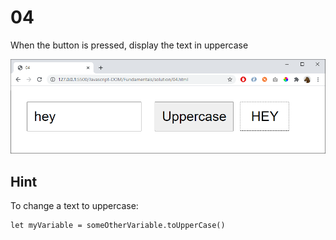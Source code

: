 # 04

When the button is pressed, display the text in uppercase

![](img/04.png)

## Hint

To change a text to uppercase:

    let myVariable = someOtherVariable.toUpperCase()
